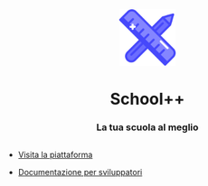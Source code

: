 <div align="center" style="display:flex;">
    <div style="margin:auto;">
        <img src="./public/img/logo.svg" height="100px"/>
        <h1><b>School++</b></h1>
        <h3>La tua scuola al meglio</h3>
    </div>
</div>

- [Visita la piattaforma](http://www.schoolplusplus.space)

- [Documentazione per sviluppatori]("https://sinisimattia.github.io/school")
